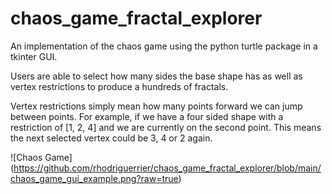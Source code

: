 # chaos_game_fractal_explorer

An implementation of the chaos game using the python turtle
package in a tkinter GUI.

Users are able to select how many sides the base shape has
as well as vertex restrictions to produce a hundreds of
fractals.

Vertex restrictions simply mean how many points forward 
we can jump between points. For example, if we have a four
sided shape with a restriction of [1, 2, 4] and we are
currently on the second point. This means the next selected
vertex could be 3, 4 or 2 again. 

![Chaos Game] (https://github.com/rhodriguerrier/chaos_game_fractal_explorer/blob/main/chaos_game_gui_example.png?raw=true)